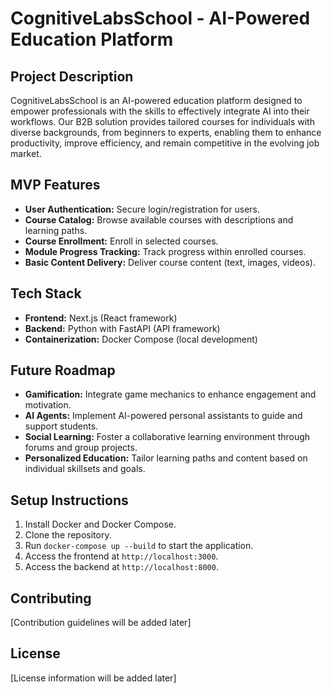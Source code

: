 # CognitiveLabsSchool - AI-Powered Education Platform

## Project Description

CognitiveLabsSchool is an AI-powered education platform designed to empower professionals with the skills to effectively integrate AI into their workflows. Our B2B solution provides tailored courses for individuals with diverse backgrounds, from beginners to experts, enabling them to enhance productivity, improve efficiency, and remain competitive in the evolving job market.

## MVP Features

*   **User Authentication:** Secure login/registration for users.
*   **Course Catalog:** Browse available courses with descriptions and learning paths.
*   **Course Enrollment:** Enroll in selected courses.
*   **Module Progress Tracking:** Track progress within enrolled courses.
*   **Basic Content Delivery:** Deliver course content (text, images, videos).

## Tech Stack

*   **Frontend:** Next.js (React framework)
*   **Backend:** Python with FastAPI (API framework)
*   **Containerization:** Docker Compose (local development)

## Future Roadmap

*   **Gamification:** Integrate game mechanics to enhance engagement and motivation.
*   **AI Agents:** Implement AI-powered personal assistants to guide and support students.
*   **Social Learning:** Foster a collaborative learning environment through forums and group projects.
*   **Personalized Education:** Tailor learning paths and content based on individual skillsets and goals.

## Setup Instructions

1.  Install Docker and Docker Compose.
2.  Clone the repository.
3.  Run `docker-compose up --build` to start the application.
4.  Access the frontend at `http://localhost:3000`.
5.  Access the backend at `http://localhost:8000`.

## Contributing

[Contribution guidelines will be added later]

## License

[License information will be added later]
